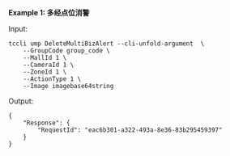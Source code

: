 **Example 1: 多经点位消警**



Input: 

```
tccli ump DeleteMultiBizAlert --cli-unfold-argument  \
    --GroupCode group_code \
    --MallId 1 \
    --CameraId 1 \
    --ZoneId 1 \
    --ActionType 1 \
    --Image imagebase64string
```

Output: 
```
{
    "Response": {
        "RequestId": "eac6b301-a322-493a-8e36-83b295459397"
    }
}
```

